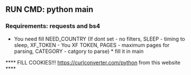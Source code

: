 ## RUN CMD: python main

### Requirements: requests and bs4

* You need fill NEED_COUNTRY (If dont set - no filters, SLEEP - timing to sleep, XF_TOKEN - You XF TOKEN, PAGES - maximum pages for parsing, CATEGORY - catgory to parse) *
fill it in main

**** FILL COOKIES!!! https://curlconverter.com/python from this website ****
